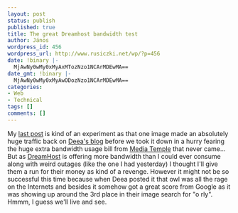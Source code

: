 ```yaml
---
layout: post
status: publish
published: true
title: The great Dreamhost bandwidth test
author: János
wordpress_id: 456
wordpress_url: http://www.rusiczki.net/wp/?p=456
date: !binary |-
  MjAwNy0wMy0xMyAxMTozNzo1NCArMDEwMA==
date_gmt: !binary |-
  MjAwNy0wMy0xMyAwODozNzo1NCArMDEwMA==
categories:
- Web
- Technical
tags: []
comments: []
---
```

<p>My <a href="http://www.rusiczki.net/blog/archives/2007/03/13/o_rly">last post</a> is kind of an experiment as that one image made an absolutely huge traffic back on <a href="http://deea.supermagnet.ro">Deea's blog</a> before we took it down in a hurry fearing the huge extra bandwidth usage bill from <a href="http://www.mediatemple.net">Media Temple</a> that never came... But as <a href="http://www.dreamhost.com">DreamHost</a> is offering more bandwidth than I could ever consume along with weird outages (like the one I had yesterday) I thought I'll give them a run for their money as kind of a revenge. However it might not be so successful this time because when Deea posted it that owl was all the rage on the Internets and besides it somehow got a great score from Google as it was showing up around the 3rd place in their image search for "o rly". Hmmm, I guess we'll live and see.</p>
